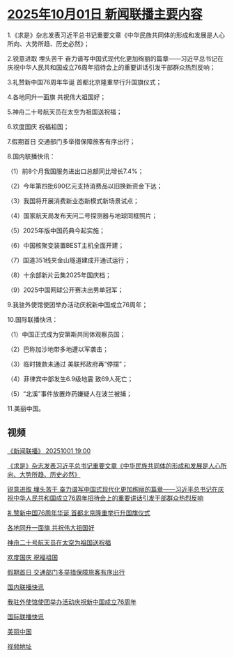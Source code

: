 # [2025年10月01日 新闻联播主要内容](https://tv.cctv.com/lm/xwlb/day/20251001.shtml)

1.《求是》杂志发表习近平总书记重要文章《中华民族共同体的形成和发展是人心所向、大势所趋、历史必然》；

2.锐意进取 埋头苦干 奋力谱写中国式现代化更加绚丽的篇章——习近平总书记在庆祝中华人民共和国成立76周年招待会上的重要讲话引发干部群众热烈反响；

3.礼赞新中国76周年华诞 首都北京隆重举行升国旗仪式；

4.各地同升一面旗 共祝伟大祖国好；

5.神舟二十号航天员在太空为祖国送祝福；

6.欢度国庆 祝福祖国；

7.假期首日 交通部门多举措保障旅客有序出行；

8.国内联播快讯：

（1）前8个月我国服务进出口总额同比增长7.4%；

（2）今年第四批690亿元支持消费品以旧换新资金下达；

（3）我国将开展消费新业态新模式新场景试点；

（4）国家航天局发布天问二号探测器与地球同框照片；

（5）2025年版中国药典今起实施；

（6）中国核聚变装置BEST主机全面开建；

（7）国道351线夹金山隧道建成开通试运行；

（8）十余部新片云集2025年国庆档；

（9）2025中国网球公开赛决出男单冠军；

9.我驻外使馆使团举办活动庆祝新中国成立76周年；

10.国际联播快讯：

（1）中国正式成为安第斯共同体观察员国；

（2）巴称加沙地带多地遭以军袭击；

（3）临时拨款未通过 美联邦政府再“停摆”；

（4）菲律宾中部发生6.9级地震 致69人死亡；

（5）“北溪”事件放置炸药嫌疑人在波兰被捕；

11.美丽中国。

## 视频

[《新闻联播》 20251001 19:00](https://tv.cctv.com/2025/10/01/VIDErhbWHNF3gvTqAcvaEYA4251001.shtml)

[《求是》杂志发表习近平总书记重要文章《中华民族共同体的形成和发展是人心所向、大势所趋、历史必然》](https://tv.cctv.com/2025/10/01/VIDE3Yhi2q4UNeBRIjYyyjcs251001.shtml)

[锐意进取 埋头苦干 奋力谱写中国式现代化更加绚丽的篇章——习近平总书记在庆祝中华人民共和国成立76周年招待会上的重要讲话引发干部群众热烈反响](https://tv.cctv.com/2025/10/01/VIDEE3cNhqwY0PozVj9jWvfY251001.shtml)

[礼赞新中国76周年华诞 首都北京隆重举行升国旗仪式](https://tv.cctv.com/2025/10/01/VIDEkwLXR2tK8SXNt4lO5XPN251001.shtml)

[各地同升一面旗 共祝伟大祖国好](https://tv.cctv.com/2025/10/01/VIDE6yaw4FeCdSGfmpHBJHl1251001.shtml)

[神舟二十号航天员在太空为祖国送祝福](https://tv.cctv.com/2025/10/01/VIDE1c3kLSxtTPs3JuCXZS0E251001.shtml)

[欢度国庆 祝福祖国](https://tv.cctv.com/2025/10/01/VIDEfqAXWH6u1IUp4xDAHXWq251001.shtml)

[假期首日 交通部门多举措保障旅客有序出行](https://tv.cctv.com/2025/10/01/VIDEKz6UZX36478R4OyfPQir251001.shtml)

[国内联播快讯](https://tv.cctv.com/2025/10/01/VIDEP3NvErEgNXgADf6tpmuB251001.shtml)

[我驻外使馆使团举办活动庆祝新中国成立76周年](https://tv.cctv.com/2025/10/01/VIDEhKXHttsrIqXsMIvglhu3251001.shtml)

[国际联播快讯](https://tv.cctv.com/2025/10/01/VIDEbesMOWWcQLfMeovM21jj251001.shtml)

[美丽中国](https://tv.cctv.com/2025/10/01/VIDEppLpgR73tvKkX6Asvce3251001.shtml)

[视频地址](https://tv.cctv.com/lm/xwlb/day/20251001.shtml) 

